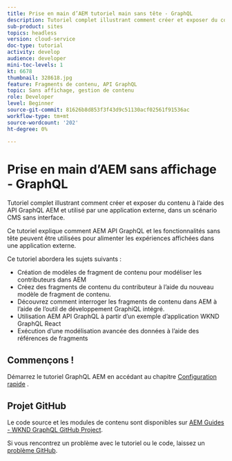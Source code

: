 ```yaml
---
title: Prise en main d’AEM tutoriel main sans tête - GraphQL
description: Tutoriel complet illustrant comment créer et exposer du contenu à l’aide des API GraphQL AEM.
sub-product: sites
topics: headless
version: cloud-service
doc-type: tutorial
activity: develop
audience: developer
mini-toc-levels: 1
kt: 6678
thumbnail: 328618.jpg
feature: Fragments de contenu, API GraphQL
topic: Sans affichage, gestion de contenu
role: Developer
level: Beginner
source-git-commit: 81626b8d853f3f43d9c51130acf02561f91536ac
workflow-type: tm+mt
source-wordcount: '202'
ht-degree: 0%

---
```



# Prise en main d’AEM sans affichage - GraphQL

Tutoriel complet illustrant comment créer et exposer du contenu à l’aide des API GraphQL AEM et utilisé par une application externe, dans un scénario CMS sans interface.

Ce tutoriel explique comment AEM API GraphQL et les fonctionnalités sans tête peuvent être utilisées pour alimenter les expériences affichées dans une application externe.

Ce tutoriel abordera les sujets suivants :

* Création de modèles de fragment de contenu pour modéliser les contributeurs dans AEM
* Créez des fragments de contenu du contributeur à l’aide du nouveau modèle de fragment de contenu.
* Découvrez comment interroger les fragments de contenu dans AEM à l’aide de l’outil de développement GraphiQL intégré.
* Utilisation AEM API GraphQL à partir d’un exemple d’application WKND GraphQL React
* Exécution d’une modélisation avancée des données à l’aide des références de fragments

## Commençons !

Démarrez le tutoriel GraphQL AEM en accédant au chapitre [Configuration rapide](./setup.md) .

## Projet GitHub

Le code source et les modules de contenu sont disponibles sur [AEM Guides - WKND GraphQL GitHub Project](https://github.com/adobe/aem-guides-wknd-graphql).

Si vous rencontrez un problème avec le tutoriel ou le code, laissez un [problème GitHub](https://github.com/adobe/aem-guides-wknd-graphql/issues).
